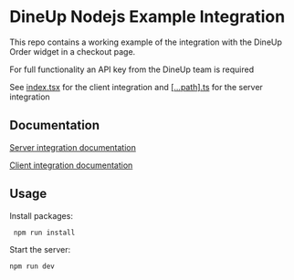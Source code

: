 # DineUp Nodejs Example Integration

This repo contains a working example of the integration with the DineUp Order widget in a checkout page.

For full functionality an API key from the DineUp team is required

See [index.tsx](src/pages/index.tsx) for the client integration and [[...path].ts](src/pages/api/[...path].ts) for the server integration

## Documentation 

[Server integration documentation](https://www.npmjs.com/package/dineup-nodejs)

[Client integration documentation](https://www.npmjs.com/package/dineup-clientjs)



## Usage 

Install packages:

` npm run install`

Start the server:

`npm run dev`
